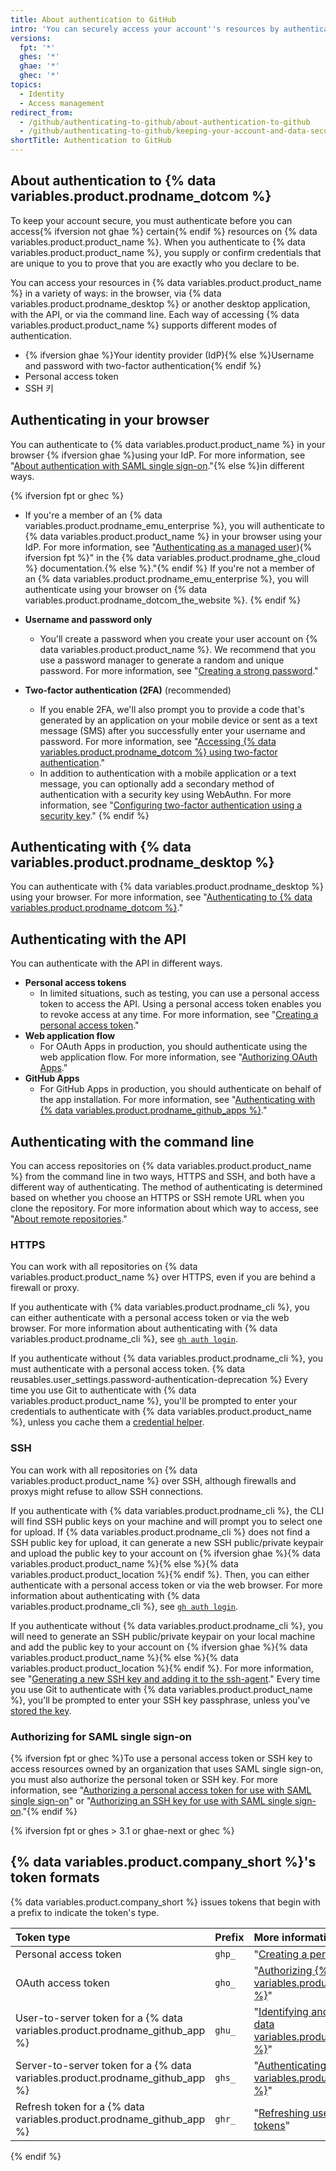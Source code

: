 ```yaml
---
title: About authentication to GitHub
intro: 'You can securely access your account''s resources by authenticating to {% data variables.product.product_name %}, using different credentials depending on where you authenticate.'
versions:
  fpt: '*'
  ghes: '*'
  ghae: '*'
  ghec: '*'
topics:
  - Identity
  - Access management
redirect_from:
  - /github/authenticating-to-github/about-authentication-to-github
  - /github/authenticating-to-github/keeping-your-account-and-data-secure/about-authentication-to-github
shortTitle: Authentication to GitHub
---
```


## About authentication to {% data variables.product.prodname_dotcom %}

To keep your account secure, you must authenticate before you can access{% ifversion not ghae %} certain{% endif %} resources on {% data variables.product.product_name %}. When you authenticate to {% data variables.product.product_name %}, you supply or confirm credentials that are unique to you to prove that you are exactly who you declare to be.

You can access your resources in {% data variables.product.product_name %} in a variety of ways: in the browser, via {% data variables.product.prodname_desktop %} or another desktop application, with the API, or via the command line. Each way of accessing {% data variables.product.product_name %} supports different modes of authentication.

- {% ifversion ghae %}Your identity provider (IdP){% else %}Username and password with two-factor authentication{% endif %}
- Personal access token
- SSH 키

## Authenticating in your browser

You can authenticate to {% data variables.product.product_name %} in your browser {% ifversion ghae %}using your IdP. For more information, see "[About authentication with SAML single sign-on](/github/authenticating-to-github/about-authentication-with-saml-single-sign-on)."{% else %}in different ways.

{% ifversion fpt or ghec %}
- If you're a member of an {% data variables.product.prodname_emu_enterprise %}, you will authenticate to {% data variables.product.product_name %} in your browser using your IdP. For more information, see "[Authenticating as a managed user](/enterprise-cloud@latest/admin/authentication/managing-your-enterprise-users-with-your-identity-provider/about-enterprise-managed-users#authenticating-as-a-managed-user)){% ifversion fpt %}" in the {% data variables.product.prodname_ghe_cloud %} documentation.{% else %}."{% endif %} If you're not a member of an {% data variables.product.prodname_emu_enterprise %}, you will authenticate using your browser on {% data variables.product.prodname_dotcom_the_website %}.
{% endif %}

- **Username and password only**
    - You'll create a password when you create your user account on {% data variables.product.product_name %}. We recommend that you use a password manager to generate a random and unique password. For more information, see "[Creating a strong password](/github/authenticating-to-github/creating-a-strong-password)."
- **Two-factor authentication (2FA)** (recommended)
    - If you enable 2FA, we'll also prompt you to provide a code that's generated by an application on your mobile device or sent as a text message (SMS) after you successfully enter your username and password. For more information, see "[Accessing {% data variables.product.prodname_dotcom %} using two-factor authentication](/github/authenticating-to-github/accessing-github-using-two-factor-authentication#providing-a-2fa-code-when-signing-in-to-the-website)."
    - In addition to authentication with a mobile application or a text message, you can optionally add a secondary method of authentication with a security key using WebAuthn. For more information, see "[Configuring two-factor authentication using a security key](/github/authenticating-to-github/configuring-two-factor-authentication#configuring-two-factor-authentication-using-a-security-key)."
{% endif %}

## Authenticating with {% data variables.product.prodname_desktop %}

You can authenticate with {% data variables.product.prodname_desktop %} using your browser. For more information, see "[Authenticating to {% data variables.product.prodname_dotcom %}](/desktop/getting-started-with-github-desktop/authenticating-to-github)."

## Authenticating with the API

You can authenticate with the API in different ways.

- **Personal access tokens**
    - In limited situations, such as testing, you can use a personal access token to access the API. Using a personal access token enables you to revoke access at any time. For more information, see "[Creating a personal access token](/github/authenticating-to-github/creating-a-personal-access-token)."
- **Web application flow**
    - For OAuth Apps in production, you should authenticate using the web application flow. For more information, see "[Authorizing OAuth Apps](/apps/building-oauth-apps/authorizing-oauth-apps/#web-application-flow)."
- **GitHub Apps**
    - For GitHub Apps in production, you should authenticate on behalf of the app installation. For more information, see "[Authenticating with {% data variables.product.prodname_github_apps %}](/apps/building-github-apps/authenticating-with-github-apps/)."

## Authenticating with the command line

You can access repositories on {% data variables.product.product_name %} from the command line in two ways, HTTPS and SSH, and both have a different way of authenticating. The method of authenticating is determined based on whether you choose an HTTPS or SSH remote URL when you clone the repository. For more information about which way to access, see "[About remote repositories](/github/getting-started-with-github/about-remote-repositories)."

### HTTPS

You can work with all repositories on {% data variables.product.product_name %} over HTTPS, even if you are behind a firewall or proxy.

If you authenticate with {% data variables.product.prodname_cli %}, you can either authenticate with a personal access token or via the web browser. For more information about authenticating with {% data variables.product.prodname_cli %}, see [`gh auth login`](https://cli.github.com/manual/gh_auth_login).

If you authenticate without {% data variables.product.prodname_cli %}, you must authenticate with a personal access token. {% data reusables.user_settings.password-authentication-deprecation %} Every time you use Git to authenticate with {% data variables.product.product_name %}, you'll be prompted to enter your credentials to authenticate with {% data variables.product.product_name %}, unless you cache them a [credential helper](/github/getting-started-with-github/caching-your-github-credentials-in-git).

### SSH

You can work with all repositories on {% data variables.product.product_name %} over SSH, although firewalls and proxys might refuse to allow SSH connections.

If you authenticate with {% data variables.product.prodname_cli %}, the CLI will find SSH public keys on your machine and will prompt you to select one for upload. If {% data variables.product.prodname_cli %} does not find a SSH public key for upload, it can generate a new SSH public/private keypair and upload the public key to your account on {% ifversion ghae %}{% data variables.product.product_name %}{% else %}{% data variables.product.product_location %}{% endif %}. Then, you can either authenticate with a personal access token or via the web browser. For more information about authenticating with {% data variables.product.prodname_cli %}, see [`gh auth login`](https://cli.github.com/manual/gh_auth_login).

If you authenticate without {% data variables.product.prodname_cli %}, you will need to generate an SSH public/private keypair on your local machine and add the public key to your account on {% ifversion ghae %}{% data variables.product.product_name %}{% else %}{% data variables.product.product_location %}{% endif %}. For more information, see "[Generating a new SSH key and adding it to the ssh-agent](/github/authenticating-to-github/generating-a-new-ssh-key-and-adding-it-to-the-ssh-agent)." Every time you use Git to authenticate with {% data variables.product.product_name %}, you'll be prompted to enter your SSH key passphrase, unless you've [stored the key](/github/authenticating-to-github/generating-a-new-ssh-key-and-adding-it-to-the-ssh-agent#adding-your-ssh-key-to-the-ssh-agent).

### Authorizing for SAML single sign-on

{% ifversion fpt or ghec %}To use a personal access token or SSH key to access resources owned by an organization that uses SAML single sign-on, you must also authorize the personal token or SSH key. For more information, see "[Authorizing a personal access token for use with SAML single sign-on](/github/authenticating-to-github/authorizing-a-personal-access-token-for-use-with-saml-single-sign-on)" or "[Authorizing an SSH key for use with SAML single sign-on](/github/authenticating-to-github/authorizing-an-ssh-key-for-use-with-saml-single-sign-on)."{% endif %}

{% ifversion fpt or ghes > 3.1 or ghae-next or ghec %}

## {% data variables.product.company_short %}'s token formats

{% data variables.product.company_short %} issues tokens that begin with a prefix to indicate the token's type.

| Token type                                                                      | Prefix | More information                                                                                                                                                  |
|:------------------------------------------------------------------------------- |:------ |:----------------------------------------------------------------------------------------------------------------------------------------------------------------- |
| Personal access token                                                           | `ghp_` | "[Creating a personal access token](/github/authenticating-to-github/creating-a-personal-access-token)"                                                           |
| OAuth access token                                                              | `gho_` | "[Authorizing {% data variables.product.prodname_oauth_apps %}](/developers/apps/authorizing-oauth-apps)"                                                       |
| User-to-server token for a {% data variables.product.prodname_github_app %}   | `ghu_` | "[Identifying and authorizing users for {% data variables.product.prodname_github_apps %}](/developers/apps/identifying-and-authorizing-users-for-github-apps)" |
| Server-to-server token for a {% data variables.product.prodname_github_app %} | `ghs_` | "[Authenticating with {% data variables.product.prodname_github_apps %}](/developers/apps/authenticating-with-github-apps#authenticating-as-an-installation)"   |
| Refresh token for a {% data variables.product.prodname_github_app %}          | `ghr_` | "[Refreshing user-to-server access tokens](/developers/apps/refreshing-user-to-server-access-tokens)"                                                             |

{% endif %}
